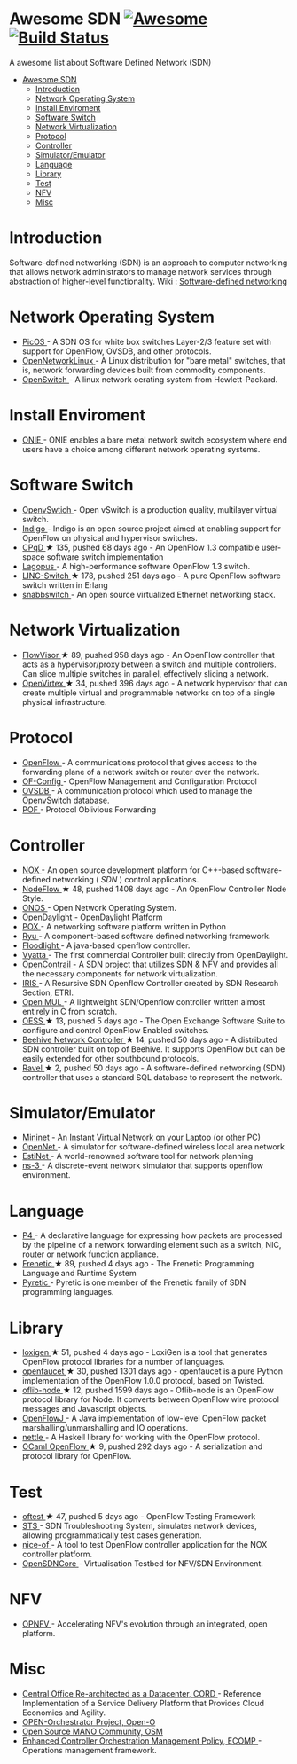 <h1>
 Awesome SDN
 <a href="https://github.com/sindresorhus/awesome">
  <img alt="Awesome" src="https://cdn.rawgit.com/sindresorhus/awesome/d7305f38d29fed78fa85652e3a63e154dd8e8829/media/badge.svg"/>
 </a>
 <a href="https://travis-ci.org/sdnds-tw/awesome-sdn">
  <img alt="Build Status" src="https://travis-ci.org/sdnds-tw/awesome-sdn.svg?branch=master"/>
 </a>
</h1>
<p>
 A awesome list about Software Defined Network (SDN)
</p>
<ul>
 <li>
  <a href="#awesome-sdn">
   Awesome SDN
  </a>
  <ul>
   <li>
    <a href="#introduction">
     Introduction
    </a>
   </li>
   <li>
    <a href="#network-operating-system">
     Network Operating System
    </a>
   </li>
   <li>
    <a href="#install-enviroment">
     Install Enviroment
    </a>
   </li>
   <li>
    <a href="#software-switch">
     Software Switch
    </a>
   </li>
   <li>
    <a href="#network-virtualization">
     Network Virtualization
    </a>
   </li>
   <li>
    <a href="#protocol">
     Protocol
    </a>
   </li>
   <li>
    <a href="#controller">
     Controller
    </a>
   </li>
   <li>
    <a href="#simulatoremulator">
     Simulator/Emulator
    </a>
   </li>
   <li>
    <a href="#language">
     Language
    </a>
   </li>
   <li>
    <a href="#library">
     Library
    </a>
   </li>
   <li>
    <a href="#test">
     Test
    </a>
   </li>
   <li>
    <a href="#nfv">
     NFV
    </a>
   </li>
   <li>
    <a href="#misc">
     Misc
    </a>
   </li>
  </ul>
 </li>
</ul>
<h1>
 Introduction
</h1>
<p>
 Software-defined networking (SDN) is an approach to computer networking that allows network administrators to manage network services through abstraction of higher-level functionality.
  Wiki :
 <a href="https://en.wikipedia.org/wiki/Software-defined_networking">
  Software-defined networking
 </a>
</p>
<h1>
 Network Operating System
</h1>
<ul>
 <li>
  <a href="http://www.pica8.com/products/picos">
   PicOS
  </a>
  - A SDN OS for white box switches Layer-2/3 feature set with support for OpenFlow, OVSDB, and other protocols.
 </li>
 <li>
  <a href="https://opennetlinux.org">
   OpenNetworkLinux
  </a>
  - A Linux distribution for "bare metal" switches, that is, network forwarding devices built from commodity components.
 </li>
 <li>
  <a href="http://www.openswitch.net">
   OpenSwitch
  </a>
  - A linux network oerating system from Hewlett-Packard.
 </li>
</ul>
<h1>
 Install Enviroment
</h1>
<ul>
 <li>
  <a href="http://onie.org/">
   ONIE
  </a>
  - ONIE enables a bare metal network switch ecosystem where end users have a choice among different network operating systems.
 </li>
</ul>
<h1>
 Software Switch
</h1>
<ul>
 <li>
  <a href="http://openvswitch.org/">
   OpenvSwtich
  </a>
  - Open vSwitch is a production quality, multilayer virtual switch.
 </li>
 <li>
  <a href="http://www.projectfloodlight.org/indigo/">
   Indigo
  </a>
  - Indigo is an open source project aimed at enabling support for OpenFlow on physical and hypervisor switches.
 </li>
 <li>
  <a href="https://github.com/CPqD/ofsoftswitch13">
   CPqD
  </a>
  <span>
   &#9733 135, pushed 68 days ago
  </span>
  - An OpenFlow 1.3 compatible user-space software switch implementation
 </li>
 <li>
  <a href="https://lagopus.github.io">
   Lagopus
  </a>
  - A high-performance software OpenFlow 1.3 switch.
 </li>
 <li>
  <a href="https://github.com/FlowForwarding/LINC-Switch">
   LINC-Switch
  </a>
  <span>
   &#9733 178, pushed 251 days ago
  </span>
  - A pure OpenFlow software switch written in Erlang
 </li>
 <li>
  <a href="https://github.com/SnabbCo/snabbswitch">
   snabbswitch
  </a>
  - An open source virtualized Ethernet networking stack.
 </li>
</ul>
<h1>
 Network Virtualization
</h1>
<ul>
 <li>
  <a href="https://github.com/opennetworkinglab/flowvisor">
   FlowVisor
  </a>
  <span>
   &#9733 89, pushed 958 days ago
  </span>
  - An OpenFlow controller that acts as a hypervisor/proxy between a switch and multiple controllers. Can slice multiple switches in parallel, effectively slicing a network.
 </li>
 <li>
  <a href="https://github.com/opennetworkinglab/OpenVirteX">
   OpenVirtex
  </a>
  <span>
   &#9733 34, pushed 396 days ago
  </span>
  - A network hypervisor that can create multiple virtual and programmable networks on top of a single physical infrastructure.
 </li>
</ul>
<h1>
 Protocol
</h1>
<ul>
 <li>
  <a href="https://www.opennetworking.org/sdn-resources/openflow">
   OpenFlow
  </a>
  - A communications protocol that gives access to the forwarding plane of a network switch or router over the network.
 </li>
 <li>
  <a href="https://www.opennetworking.org/technical-communities/areas/specification/1928-of-config">
   OF-Config
  </a>
  - OpenFlow Management and Configuration Protocol
 </li>
 <li>
  <a href="https://tools.ietf.org/html/rfc7047">
   OVSDB
  </a>
  - A communication protocol which used to manage the OpenvSwitch database.
 </li>
 <li>
  <a href="http://www.poforwarding.org/">
   POF
  </a>
  - Protocol Oblivious Forwarding
 </li>
</ul>
<h1>
 Controller
</h1>
<ul>
 <li>
  <a href="www.noxrepo.org">
   NOX
  </a>
  - An open source development platform for C++-based software-defined networking (
  <em>
   SDN
  </em>
  ) control applications.
 </li>
 <li>
  <a href="https://github.com/gaberger/NodeFLow">
   NodeFlow
  </a>
  <span>
   &#9733 48, pushed 1408 days ago
  </span>
  - An OpenFlow Controller Node Style.
 </li>
 <li>
  <a href="onosproject.org">
   ONOS
  </a>
  - Open Network Operating System.
 </li>
 <li>
  <a href="https://www.opendaylight.org">
   OpenDaylight
  </a>
  - OpenDaylight Platform
 </li>
 <li>
  <a href="www.noxrepo.org/pox">
   POX
  </a>
  - A networking software platform written in Python
 </li>
 <li>
  <a href="https://osrg.github.io/ryu">
   Ryu
  </a>
  - A component-based software defined networking framework.
 </li>
 <li>
  <a href="http://www.projectfloodlight.org/floodlight/">
   Floodlight
  </a>
  - A java-based openflow controller.
 </li>
 <li>
  <a href="https://github.com/BRCDcomm/BVC/">
   Vyatta
  </a>
  - The first commercial Controller built directly from OpenDaylight.
 </li>
 <li>
  <a href="http://www.opencontrail.org/">
   OpenContrail
  </a>
  - A SDN project that utilizes SDN & NFV and provides all the necessary components for network virtualization.
 </li>
 <li>
  <a href="http://openiris.etri.re.kr/">
   IRIS
  </a>
  - A Resursive SDN Openflow Controller created by SDN Research Section, ETRI.
 </li>
 <li>
  <a href="http://www.openmul.org/openmul-controller.html">
   Open MUL
  </a>
  - A lightweight SDN/Openflow controller written almost entirely in C from scratch.
 </li>
 <li>
  <a href="https://github.com/globalnoc/oess">
   OESS
  </a>
  <span>
   &#9733 13, pushed 5 days ago
  </span>
  - The Open Exchange Software Suite to configure and control OpenFlow Enabled switches.
 </li>
 <li>
  <a href="https://github.com/kandoo/beehive-netctrl">
   Beehive Network Controller
  </a>
  <span>
   &#9733 14, pushed 50 days ago
  </span>
  - A distributed SDN controller built on top of Beehive. It supports OpenFlow but can be easily extended for other southbound protocols.
 </li>
 <li>
  <a href="https://github.com/ravel-net/ravel">
   Ravel
  </a>
  <span>
   &#9733 2, pushed 50 days ago
  </span>
  - A software-defined networking (SDN) controller that uses a standard SQL database to represent the network.
 </li>
</ul>
<h1>
 Simulator/Emulator
</h1>
<ul>
 <li>
  <a href="http://mininet.org/">
   Mininet
  </a>
  - An Instant Virtual Network on your Laptop (or other PC)
 </li>
 <li>
  <a href="http://github.com/dlinknctu/opennet">
   OpenNet
  </a>
  - A simulator for software-defined wireless local area network
 </li>
 <li>
  <a href="http://www.estinet.com/products.php?lv1=13&sn=13">
   EstiNet
  </a>
  - A world-renowned software tool for network planning
 </li>
 <li>
  <a href="https://www.nsnam.org/">
   ns-3
  </a>
  - A discrete-event network simulator that supports openflow environment.
 </li>
</ul>
<h1>
 Language
</h1>
<ul>
 <li>
  <a href="http://p4.org/">
   P4
  </a>
  - A declarative language for expressing how packets are processed by the pipeline of a network forwarding element such as a switch, NIC, router or network function appliance.
 </li>
 <li>
  <a href="https://github.com/frenetic-lang/frenetic">
   Frenetic
  </a>
  <span>
   &#9733 89, pushed 4 days ago
  </span>
  - The Frenetic Programming Language and Runtime System
 </li>
 <li>
  <a href="http://www.frenetic-lang.org/pyretic/">
   Pyretic
  </a>
  - Pyretic is one member of the Frenetic family of SDN programming languages.
 </li>
</ul>
<h1>
 Library
</h1>
<ul>
 <li>
  <a href="https://github.com/floodlight/loxigen">
   loxigen
  </a>
  <span>
   &#9733 51, pushed 4 days ago
  </span>
  - LoxiGen is a tool that generates OpenFlow protocol libraries for a number of languages.
 </li>
 <li>
  <a href="https://github.com/rlenglet/openfaucet">
   openfaucet
  </a>
  <span>
   &#9733 30, pushed 1301 days ago
  </span>
  - openfaucet is a pure Python implementation of the OpenFlow 1.0.0
protocol, based on Twisted.
 </li>
 <li>
  <a href="https://github.com/TrafficLab/oflib-node">
   oflib-node
  </a>
  <span>
   &#9733 12, pushed 1599 days ago
  </span>
  - Oflib-node is an OpenFlow protocol library for Node. It converts between OpenFlow wire protocol messages and Javascript objects.
 </li>
 <li>
  <a href="https://bitbucket.org/openflowj/openflowj">
   OpenFlowJ
  </a>
  - A Java implementation of low-level OpenFlow packet marshalling/unmarshalling and IO operations.
 </li>
 <li>
  <a href="http://haskell.cs.yale.edu/other-projects/nettle/">
   nettle
  </a>
  - A Haskell library for working with the OpenFlow protocol.
 </li>
 <li>
  <a href="https://github.com/frenetic-lang/ocaml-openflow">
   OCaml OpenFlow
  </a>
  <span>
   &#9733 9, pushed 292 days ago
  </span>
  - A serialization and protocol library for OpenFlow.
 </li>
</ul>
<h1>
 Test
</h1>
<ul>
 <li>
  <a href="https://github.com/floodlight/oftest">
   oftest
  </a>
  <span>
   &#9733 47, pushed 5 days ago
  </span>
  - OpenFlow Testing Framework
 </li>
 <li>
  <a href="https://ucb-sts.github.com/sts/">
   STS
  </a>
  - SDN Troubleshooting System, simulates network devices, allowing programmatically test cases generation.
 </li>
 <li>
  <a href="https://code.google.com/archive/p/nice-of/">
   nice-of
  </a>
  - A tool to test OpenFlow controller application for the NOX controller platform.
 </li>
 <li>
  <a href="http://www.opensdncore.org/">
   OpenSDNCore
  </a>
  - Virtualisation Testbed for NFV/SDN Environment.
 </li>
</ul>
<h1>
 NFV
</h1>
<ul>
 <li>
  <a href="https://www.opnfv.org">
   OPNFV
  </a>
  - Accelerating NFV's evolution through an integrated, open platform.
 </li>
</ul>
<h1>
 Misc
</h1>
<ul>
 <li>
  <a href="http://opencord.org">
   Central Office Re-architected as a Datacenter, CORD
  </a>
  - Reference Implementation of a Service Delivery Platform that Provides Cloud Economies and Agility.
 </li>
 <li>
  <a href="https://www.open-o.org">
   OPEN-Orchestrator Project, Open-O
  </a>
 </li>
 <li>
  <a href="https://osm.etsi.org/welcome/">
   Open Source MANO Community, OSM
  </a>
 </li>
 <li>
  <a href="http://att.com/ecomp">
   Enhanced Controller Orchestration Management Policy, ECOMP
  </a>
  - Operations management framework.
 </li>
</ul>
